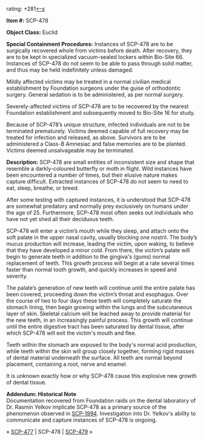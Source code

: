 rating: +281[+](javascript:; "I like it")[–](javascript:; "I don't like it")[x](javascript:; "Cancel my vote")

**Item #:** SCP-478

**Object Class:** Euclid

**Special Containment Procedures:** Instances of SCP-478 are to be surgically recovered whole from victims before death. After recovery, they are to be kept in specialized vacuum-sealed lockers within Bio-Site 66. Instances of SCP-478 do not seem to be able to pass through solid matter, and thus may be held indefinitely unless damaged.

Mildly affected victims may be treated in a normal civilian medical establishment by Foundation surgeons under the guise of orthodontic surgery. General sedation is to be administered, as per normal surgery.

Severely-affected victims of SCP-478 are to be recovered by the nearest Foundation establishment and subsequently moved to Bio-Site 16 for study.

Because of SCP-478’s unique structure, infected individuals are not to be terminated prematurely. Victims deemed capable of full recovery may be treated for infection and released, as above. Survivors are to be administered a Class-B Amnesiac and false memories are to be planted. Victims deemed unsalvageable may be terminated.

**Description:** SCP-478 are small entities of inconsistent size and shape that resemble a darkly-coloured butterfly or moth in flight. Wild instances have been encountered a number of times, but their elusive nature makes capture difficult. Extracted instances of SCP-478 do not seem to need to eat, sleep, breathe, or breed.

After some testing with captured instances, it is understood that SCP-478 are somewhat predatory and normally prey exclusively on humans under the age of 25. Furthermore, SCP-478 most often seeks out individuals who have not yet shed all their deciduous teeth.

SCP-478 will enter a victim’s mouth while they sleep, and attach onto the soft palate in the upper nasal cavity, usually blocking one nostril. The body’s mucus production will increase, leading the victim, upon waking, to believe that they have developed a minor cold. From there, the victim’s palate will begin to generate teeth in addition to the gingiva's (gums) normal replacement of teeth. This growth process will begin at a rate several times faster than normal tooth growth, and quickly increases in speed and severity.

The palate’s generation of new teeth will continue until the entire palate has been covered, proceeding down the victim’s throat and esophagus. Over the course of two to four days these teeth will completely saturate the stomach lining, then begin growing within the lungs and the subcutaneous layer of skin. Skeletal calcium will be leached away to provide material for the new teeth, in an increasingly painful process. This growth will continue until the entire digestive tract has been saturated by dental tissue, after which SCP-478 will exit the victim's mouth and flee.

Teeth within the stomach are exposed to the body's normal acid production, while teeth within the skin will group closely together, forming rigid masses of dental material underneath the surface. All teeth are normal beyond placement, containing a root, nerve and enamel.

It is unknown exactly how or why SCP-478 cause this explosive new growth of dental tissue.

**Addendum: Historical Note**  
Documentation recovered from Foundation raids on the dental laboratory of Dr. Rasmin Yelkov implicate SCP-478 as a primary source of the phenomenon observed in [SCP-1994](/scp-1994). Investigation into Dr. Yelkov's ability to communicate and capture instances of SCP-478 is ongoing.

« [SCP-477](/scp-477) | SCP-478 | [SCP-479](/scp-479) »